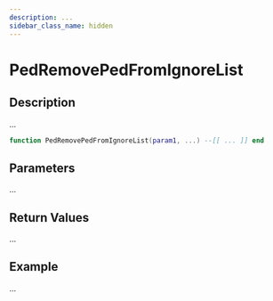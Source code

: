```yaml
---
description: ...
sidebar_class_name: hidden
---
```


# PedRemovePedFromIgnoreList

## Description

...

```lua
function PedRemovePedFromIgnoreList(param1, ...) --[[ ... ]] end
```

## Parameters

...

## Return Values

...

## Example

...

